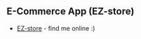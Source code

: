 ## E-Commerce App (EZ-store)

- [EZ-store](https://ez-store-bkaigk2rg-elis-projects-3de37152.vercel.app/](https://ez-store-eight.vercel.app/)https://ez-store-eight.vercel.app/) - find me online :)
